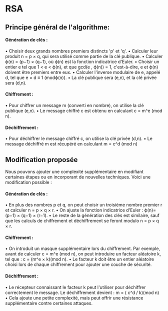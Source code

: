 # RSA
## Principe général de l'algorithme:
#### Génération de clés :
•	Choisir deux grands nombres premiers distincts 'p' et 'q'.
•	Calculer leur produit n = p × q, qui sera utilisé comme partie de la clé publique.
•	Calculer ϕ(n) = (p−1) × (q−1),  où ϕ(n) est la fonction indicatrice d'Euler.
•	Choisir un entier e tel que 1 < e < ϕ(n), et que gcd(e , ϕ(n)) = 1, c'est-à-dire, e et ϕ(n) doivent être premiers entre eux.
•	Calculer l'inverse modulaire de e, appelé d, tel que e × d ≡ 1 (modϕ(n)).
•	La clé publique sera (e,n), et la clé privée sera (d,n).
#### Chiffrement :
•	Pour chiffrer un message m (converti en nombre), on utilise la clé publique (e,n).
•	Le message chiffré c est obtenu en calculant c = m^e (mod n).
#### Déchiffrement :
•	Pour déchiffrer le message chiffré c, on utilise la clé privée (d,n).
•	Le message déchiffré m est récupéré en calculant m = c^d (mod n)

## Modification proposée
Nous pouvons ajouter une complexité supplémentaire en modifiant certaines étapes ou en incorporant de nouvelles techniques. Voici une modification possible :
#### Génération de clés :
•	En plus des nombres p et q, on peut choisir un troisième nombre premier r et calculer n = p × q × r.
•	On ajuste la fonction indicatrice d'Euler : 
                                     ϕ(n)=(p−1) × (q−1) × (r−1).
•	Le reste de la génération des clés est similaire, sauf que les calculs de chiffrement et déchiffrement se feront modulo n = p × q × r.
#### Chiffrement :
•	On introduit un masque supplémentaire lors du chiffrement. Par exemple, avant de calculer c = m^e (mod n), on peut introduire un facteur aléatoire k, tel que : 
                                        c = (m^e × k)(mod n).
•	 Le facteur k doit être un entier aléatoire choisi lors de chaque chiffrement pour ajouter une couche de sécurité.
#### Déchiffrement :
•	Le récepteur connaissant le facteur k peut l'utiliser pour déchiffrer correctement le message. Le déchiffrement devient : 
                               m = ( c^d / k)(mod n)
•	Cela ajoute une petite complexité, mais peut offrir une résistance supplémentaire contre certaines attaques.
